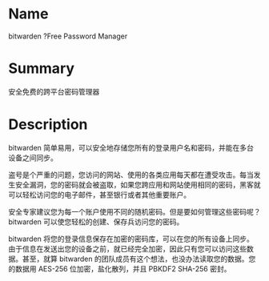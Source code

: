 # Name

bitwarden ?Free Password Manager

# Summary

安全免费的跨平台密码管理器

# Description

bitwarden 简单易用，可以安全地存储您所有的登录用户名和密码，并能在多台设备之间同步。

盗号是个严重的问题，您访问的网站、使用的各类应用每天都在遭受攻击。每当发生安全漏洞，您的密码就会被盗取，如果您跨应用和网站使用相同的密码，黑客就可以轻松访问您的电子邮件，甚至银行或者其他重要账户。

安全专家建议您为每一个账户使用不同的随机密码。但是要如何管理这些密码呢？ bitwarden 可以使您轻松的创建、保存兵访问您的密码。

bitwarden 将您的登录信息保存在加密的密码库，可以在您的所有设备上同步。由于信息在发送出您的设备之前，就已经完全加密，因此只有您可以访问这些数据。甚至，就算 bitwarden 的团队成员有这个想法，也没办法读取您的数据。您的数据用 AES-256 位加密，盐化散列，并且 PBKDF2 SHA-256 密封。